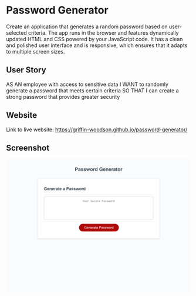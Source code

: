 # Password Generator
Create an application that generates a random password based on user-selected criteria. The app runs in the browser and features dynamically updated HTML and CSS powered by your JavaScript code. It has a clean and polished user interface and is responsive, which ensures that it adapts to multiple screen sizes.

## User Story
AS AN employee with access to sensitive data
I WANT to randomly generate a password that meets certain criteria
SO THAT I can create a strong password that provides greater security

## Website
Link to live website: https://griffin-woodson.github.io/password-generator/

## Screenshot
![griffin-woodson github io_password-generator](https://github.com/griffin-woodson/password-generator/blob/15a16e3318a01ee0f11a37184bab80ec223e9a4b/assets/images/pass-gen%20screenshot.png)
